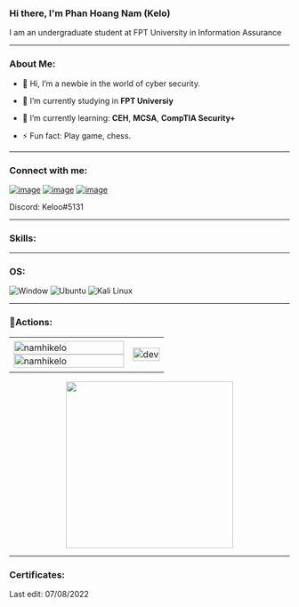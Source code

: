 <!-- Intro -->
### Hi there, I'm Phan Hoang Nam  (Kelo)
I am an undergraduate student at FPT University in Information Assurance

<hr>
<h3 align="left"><b>About Me:</b></h3>

- 🙇 Hi, I’m a newbie in the world of cyber security.

- 🌁 I’m currently studying in **FPT Universiy**

- 🌱 I’m currently learning: **CEH**, **MCSA**, **CompTIA Security+**

- ⚡ Fun fact: Play game, chess.

<hr>
<!-- Connect with me -->
<h3 align="left">Connect with me:</h3>
<div align="left">

[![image](https://img.shields.io/badge/Facebook-1877F2?style=for-the-badge&logo=facebook&logoColor=white)](https://www.facebook.com/namhikelo)
[![image](https://img.shields.io/badge/LinkedIn-0077B5?style=for-the-badge&logo=linkedin&logoColor=white)](https://www.linkedin.com/in/namkelo)
[![image](https://img.shields.io/badge/Gmail-D14836?style=for-the-badge&logo=gmail&logoColor=white)](mailto:namphanhoang20@gmail.com)

Discord: Keloo#5131
</div>

<hr>
<!-- Skills -->
<h3 align="left">Skills:</h3>
<p align="left">


</p>
<hr>

<!-- OS-->
<h3 align="left">OS:</h3>
<p align="left">
<img src="https://img.shields.io/badge/Windows-0078D6?style=for-the-badge&logo=windows&logoColor=white" alt="Window">
<img src="https://img.shields.io/badge/Ubuntu-E95420?style=for-the-badge&logo=ubuntu&logoColor=white" alt="Ubuntu" /> 
<img src="https://img.shields.io/badge/Kali_Linux-557C94?style=for-the-badge&logo=kali-linux&logoColor=white" alt="Kali Linux">
</p>

<hr>

<!-- 🔭Actions -->
<h3 align="left">🔭Actions:</h3>
<div align="left">

<table style="width:100%;">
  <tr>
    <td>
      <img src="https://github-readme-stats.vercel.app/api/top-langs/?username=namhikelo&bg_color=FFFFFF00&text_color=179fa3&layout=compact&hide=CSS&langs_count=10&custom_title=Top%20ngôn%20ngữ%20được%20dùng" alt="namhikelo" width="100%"/>
      <img src="https://github-readme-stats.vercel.app/api?username=namhikelo&bg_color=FFFFFF00&text_color=179fa3&show_icons=true&count_private=true&include_all_commits=true&custom_title=Hoạt%20động%20trên%20Github" alt="namhikelo" width="100%"/>
    </td>
    <td>
      <p align="center"> 
        <img src="https://cdn.dribbble.com/users/1059583/screenshots/4171367/coding-freak.gif" alt="dev" width="100%"/>
      </p>
    </td>
  </tr>
</table>

<div align="center">
  <img height="300px" src="https://activity-graph.herokuapp.com/graph?username=namhikelo&theme=github"/>
</div>

<hr>
<h3 align="left">Certificates:</h3>
<p align="left">

<p align="center">

</p>

Last edit: 07/08/2022